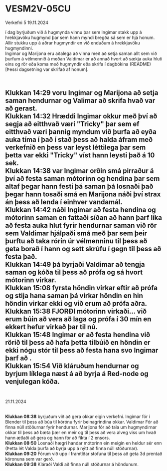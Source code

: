 # VESM2V-05CU
Verkefni 5
19.11.2024

í dag byrjuðum við á hugmynda vinnu þar sem Ingimar stakk upp á hrekkjavöku hugmynd þar sem hann myndi bregða sá sem er hjá honum. Allir stukku upp á aðrar hugmyndir en við enduðum á hrekkjavöku hugmyndinni.
<br>Ingimar og Marijona eru aðalega að vinna með að setja saman allt sem við þurfum á vélmennið á meðan Valdimar er að annað hvort að sækja auka hluti eins og rör eða koma með hugmyndir eða skrifa í dagbókina (README) [Þessi dagsetning var skrifað af honum].

<br><b>Klukkan 14:29</b> voru Ingimar og Marijona að setja saman hendurnar og Valimar að skrifa hvað var að gerast. 
<br><b>Klukkan 14:32</b> Hræddi Ingimar okkur með því að segja að eitthvað væri "Tricky" þar sem ef eitthvað væri þannig myndum við þurfa að eyða auka tíma í það í stað þess að halda áfram með verkefnið en þess var leyst léttilega þar sem þetta var ekki "Tricky" víst hann leysti það á 10 sek.
<br><b>Klukkan 14:38</b> var Ingimar orðin smá pirraður á því að festa saman mótorinn og hendina þar sem altaf þegar hann festi þá saman þá losnaði það þegar hann tosaði smá en Marijona náði því strax án þess að lenda í einhver vandamál.
<br><b>Klukkan 14:42</b> náði Ingimar að festa hendina og mótorinn saman en fattaði síðan að hann þarf líka að festa auka hlut fyrir hendurnar saman við rör sem Valdimar hjálpaði smá með þar sem þeir þurftu að taka rórin úr vélmenninu til þess að geta borað í hann og sett skrúfu í gegn til þess að festa það.
<br><b>Klukkan 14:49</b> þá byrjaði Valdimar að tengja saman og kóða til þess að prófa og sá hvort mótorinn virkar.
<br><b>Klukkan 15:08</b> fyrsta höndin virkar eftir að prófa og stija hana saman þá virkar höndin en hin höndin virkar ekki og við erum að prófa aðra.
<br><b>Klukkan 15:38</b> FJORÐI mótorinn virkaði... við erum búin að vera að laga og prófa í 30 mín en ekkert hefur virkað þar til nú.
<br><b>Klukkan 15:48</b> Ingimar er að festa hendina við rörið til þess að hafa þetta tilbúið en höndin er ekki nógu stór til þess að festa hana svo Ingimar þarf að .
<br><b>Klukkan 15:54</b> Við kláruðum hendurnar og byrjum líklega næst á að byrja á Red-node og venjulegan kóða.
<br>
<br>
---------------------------------------------------------------------------------------------------------------------------------------------------------------
21.11.2024

<br><b>Klukkan 08:38</b> byrjuðum við að gera okkar eigin verkefni. Ingimar fór í Blender til þess að búa til kórónu fyrir beinagrindina okkar. Valdimar Fór að finna núll stöðurnar fyrir hendurnar. Marijona fór að tala um hugmyndirnar okkar til þess að bæta þær en meir og til þess að vera alveg viss um hvað hann ætlaði að gera og hann fór að fikta í 2 ensors.
<br><b>Klukkan 08:50</b> Losnaði hægri handar mótorinn ein meigin en heldur sér enn (Þetta lét Valda þurfa að byrja upp á nýtt að finna núll stöðurnar).
<br><b>Klukkan 09:20</b> Fórum við upp í framtíðar stofuna til þess að geta 3d prentað kóronuna sem var gerð.
<br><b>Klukkan 09:38</b> Kláraði Valdi að finna núll stöðurnar á höndunum.
